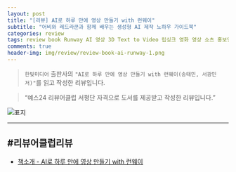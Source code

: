 ```yaml
---  
layout: post  
title: "[리뷰] AI로 하루 만에 영상 만들기 with 런웨이"  
subtitle: "어비와 레드라쿤과 함께 배우는 생성형 AI 제작 노하우 가이드북"  
categories: review  
tags: review book Runway AI 영상 3D Text to Video 립싱크 영화 영상 쇼츠 홍보영상 광고 미래 영상기술 GAN    
comments: true  
header-img: img/review/review-book-ai-runway-1.png
---  
```

  
> `한빛미디어` 출판사의 `"AI로 하루 만에 영상 만들기 with 런웨이(송태민, 서광민 저)"`를 읽고 작성한 리뷰입니다. 

> “예스24 리뷰어클럽 서평단 자격으로 도서를 제공받고 작성한 리뷰입니다.”  

![표지](https://theorydb.github.io/assets/img/review/review-book-ai-runway-1.png)  

---

> 


#리뷰어클럽리뷰
---

* [책소개 - AI로 하루 만에 영상 만들기 with 런웨이](https://www.yes24.com/product/goods/147338262)

